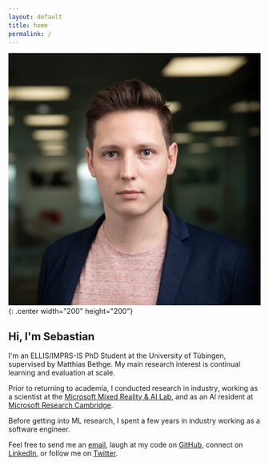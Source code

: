 ```yaml
---
layout: default
title: home
permalink: /
---
```

![Sebastian Dziadzio](/images/me.jpg){: .center width="200" height="200"}

## Hi, I'm Sebastian

I'm an ELLIS/IMPRS-IS PhD Student at the University of Tübingen, supervised by Matthias Bethge. My main research interest is continual learning and evaluation at scale.

Prior to returning to academia, I conducted research in industry, working as a scientist at the [Microsoft Mixed Reality & AI Lab](https://www.microsoft.com/en-us/research/lab/mixed-reality-ai-lab-cambridge/), and as an AI resident at [Microsoft Research Cambridge](https://www.microsoft.com/en-us/research/lab/microsoft-research-cambridge/).

Before getting into ML research, I spent a few years in industry working as a software engineer.

Feel free to send me an [email](mailto:sebastian.dziadzio@gmail.com), laugh at my code on [GitHub](https://github.com/sebastiandziadzio), connect on [LinkedIn](https://linkedin.com/in/sebastiandziadzio), or follow me on [Twitter](https://twitter.com/sebadzia).
